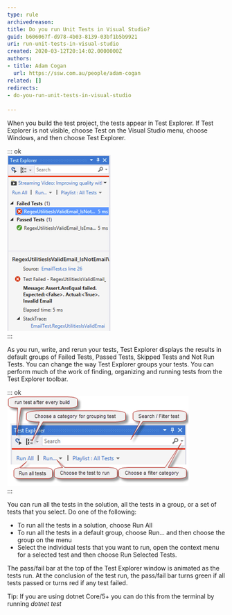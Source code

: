 ```yaml
---
type: rule
archivedreason: 
title: Do you run Unit Tests in Visual Studio?
guid: b606067f-d978-4b03-8139-03bf1b5b9921
uri: run-unit-tests-in-visual-studio
created: 2020-03-12T20:14:02.0000000Z
authors:
- title: Adam Cogan
  url: https://ssw.com.au/people/adam-cogan
related: []
redirects:
- do-you-run-unit-tests-in-visual-studio

---
```


When you build the test project, the tests appear in Test Explorer. If Test Explorer is not visible, choose Test on the Visual Studio menu, choose Windows, and then choose Test Explorer.

<!--endintro-->


::: ok  
![Figure: Test Explorer](test-explorer.jpg)  
:::

As you run, write, and rerun your tests, Test Explorer displays the results in default groups of Failed Tests, Passed Tests, Skipped Tests and Not Run Tests. You can change the way Test Explorer groups your tests.
You can perform much of the work of finding, organizing and running tests from the Test Explorer toolbar.


::: ok  
![Figure: Run Tests](run-tests.jpg)  
:::

You can run all the tests in the solution, all the tests in a group, or a set of tests that you select. Do one of the following:

* To run all the tests in a solution, choose Run All
* To run all the tests in a default group, choose Run... and then choose the group on the menu
* Select the individual tests that you want to run, open the context menu for a selected test and then choose Run Selected Tests.


The pass/fail bar at the top of the Test Explorer window is animated as the tests run. At the conclusion of the test run, the pass/fail bar turns green if all tests passed or turns red if any test failed.

Tip: If you are using dotnet Core/5+ you can do this from the terminal by running *dotnet test*
